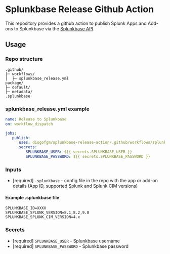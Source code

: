 # Splunkbase Release Github Action

This repository provides a github action to publish Splunk Apps and Add-ons to Splunkbase via the [Splunkbase API](https://dev.splunk.com/enterprise/reference/splunkbase/sbreleaseapiref).

## Usage

### Repo structure
```
.github/
├─ workflows/
│  ├─ splunkbase_release.yml
package/
├─ default/
├─ metadata/
.splunkbase
```

### splunkbase_release.yml example
```yaml
name: Release to Splunkbase
on: workflow_dispatch 

jobs:
   publish:
      uses: diogofgm/splunkbase-release-action/.github/workflows/splunkbase-release-action.yml@v0.0.3
      secrets:
         SPLUNKBASE_USER: ${{ secrets.SPLUNKBASE_USER }}
         SPLUNKBASE_PASSWORD: ${{ secrets.SPLUNKBASE_PASSWORD }}

```

### Inputs

* [required] `.splunkbase` - config file in the repo with the app or add-on details (App ID, supported Splunk and Splunk CIM versions)

#### Example .splunkbase file
```
SPLUNKBASE_ID=XXXX
SPLUNKBASE_SPLUNK_VERSION=8.1,8.2,9.0
SPLUNKBASE_SPLUNK_CIM_VERSION=4.x
```

### Secrets

* [required] `SPLUNKBASE_USER` - Splunkbase username
* [required] `SPLUNKBASE_PASSWORD` - Splunkbase password
